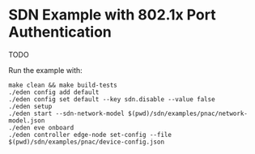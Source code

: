 # SDN Example with 802.1x Port Authentication

TODO

Run the example with:

```shell
make clean && make build-tests
./eden config add default
./eden config set default --key sdn.disable --value false
./eden setup
./eden start --sdn-network-model $(pwd)/sdn/examples/pnac/network-model.json
./eden eve onboard
./eden controller edge-node set-config --file $(pwd)/sdn/examples/pnac/device-config.json
```
